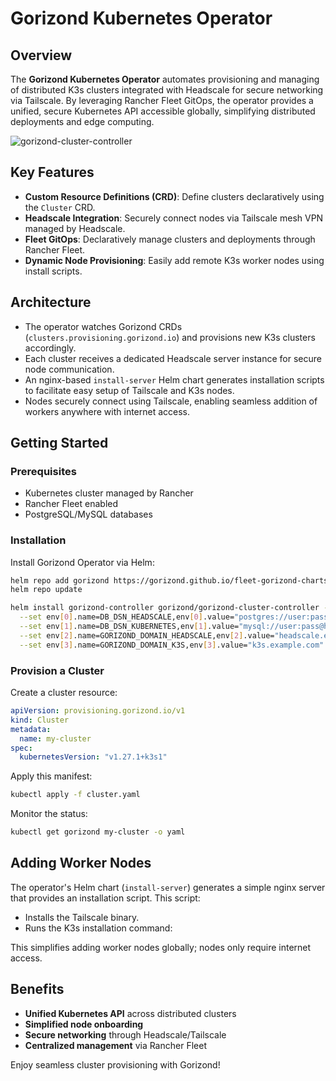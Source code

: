 # Gorizond Kubernetes Operator

## Overview

The **Gorizond Kubernetes Operator** automates provisioning and managing of distributed K3s clusters integrated with Headscale for secure networking via Tailscale. By leveraging Rancher Fleet GitOps, the operator provides a unified, secure Kubernetes API accessible globally, simplifying distributed deployments and edge computing.

![gorizond-cluster-controller](https://github.com/user-attachments/assets/eb8607e0-796e-448e-8ce4-04363e114a23)


## Key Features

* **Custom Resource Definitions (CRD)**: Define clusters declaratively using the `Cluster` CRD.
* **Headscale Integration**: Securely connect nodes via Tailscale mesh VPN managed by Headscale.
* **Fleet GitOps**: Declaratively manage clusters and deployments through Rancher Fleet.
* **Dynamic Node Provisioning**: Easily add remote K3s worker nodes using install scripts.

## Architecture

* The operator watches Gorizond CRDs (`clusters.provisioning.gorizond.io`) and provisions new K3s clusters accordingly.
* Each cluster receives a dedicated Headscale server instance for secure node communication.
* An nginx-based `install-server` Helm chart generates installation scripts to facilitate easy setup of Tailscale and K3s nodes.
* Nodes securely connect using Tailscale, enabling seamless addition of workers anywhere with internet access.

## Getting Started

### Prerequisites

* Kubernetes cluster managed by Rancher
* Rancher Fleet enabled
* PostgreSQL/MySQL databases

### Installation

Install Gorizond Operator via Helm:

```bash
helm repo add gorizond https://gorizond.github.io/fleet-gorizond-charts/
helm repo update

helm install gorizond-controller gorizond/gorizond-cluster-controller -n cattle-system --create-namespace \
  --set env[0].name=DB_DSN_HEADSCALE,env[0].value="postgres://user:pass@host:port/db?sslmode=disable" \
  --set env[1].name=DB_DSN_KUBERNETES,env[1].value="mysql://user:pass@host:port/db" \
  --set env[2].name=GORIZOND_DOMAIN_HEADSCALE,env[2].value="headscale.example.com" \
  --set env[3].name=GORIZOND_DOMAIN_K3S,env[3].value="k3s.example.com"
```

### Provision a Cluster

Create a cluster resource:

```yaml
apiVersion: provisioning.gorizond.io/v1
kind: Cluster
metadata:
  name: my-cluster
spec:
  kubernetesVersion: "v1.27.1+k3s1"
```

Apply this manifest:

```bash
kubectl apply -f cluster.yaml
```

Monitor the status:

```bash
kubectl get gorizond my-cluster -o yaml
```

## Adding Worker Nodes

The operator's Helm chart (`install-server`) generates a simple nginx server that provides an installation script. This script:

* Installs the Tailscale binary.
* Runs the K3s installation command:

This simplifies adding worker nodes globally; nodes only require internet access.

## Benefits

* **Unified Kubernetes API** across distributed clusters
* **Simplified node onboarding**
* **Secure networking** through Headscale/Tailscale
* **Centralized management** via Rancher Fleet

Enjoy seamless cluster provisioning with Gorizond!
